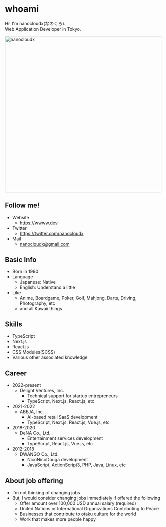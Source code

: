 # whoami  
Hi! I'm nanocloudx(なのくろ).  
Web Application Developer in Tokyo.  

<img src="[drawing.jpg](https://wwww.dev/images/welcome_kimono.webp)" width="500" alt="nanocloudx" />

## Follow me!

- Website
  - https://wwww.dev
- Twitter
  - https://twitter.com/nanocloudx
- Mail
  - nanocloudx@gmail.com
  
## Basic Info
- Born in 1990
- Language
  - Japanese: Native
  - English: Understand a little
- Like
  - Anime, Boardgame, Poker, Golf, Mahjong, Darts, Driving, Photography, etc
  - and all Kawaii things

## Skills
- TypeScript
- Next.js
- React.js
- CSS Modules(SCSS)
- Various other associated knowledge

## Career
- 2022-present
  - Delight Ventures, Inc.
    - Technical support for startup entrepreneurs
    - TypeScript, Next.js, React.js, etc
- 2021-2022
  - ABEJA, Inc.
    - AI-based retail SaaS development
    - TypeScript, Next.js, React.js, Vue.js, etc
- 2018-2020
  - DeNA Co., Ltd.
    - Entertainment services development
    - TypeScript, React.js, Vue.js, etc
- 2012-2018
  - DWANGO Co., Ltd.
    - NicoNicoDouga development
    - JavaScript, ActionScript3, PHP, Java, Linux, etc

## About job offering
- I'm not thinking of changing jobs
- But, I would consider changing jobs immediately if offered the following
  - Offer amount over 100,000 USD annual salary (required)
  - United Nations or International Organizations Contributing to Peace
  - Businesses that contribute to otaku culture for the world
  - Work that makes more people happy
